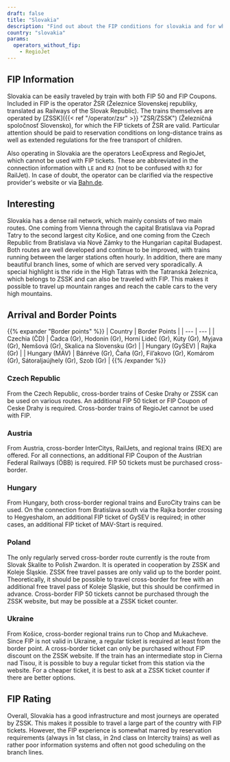```yaml
---
draft: false
title: "Slovakia"
description: "Find out about the FIP conditions for slovakia and for which operators you can benefit from discounts."
country: "slovakia"
params:
  operators_without_fip:
    - RegioJet
---
```


## FIP Information

Slovakia can be easily traveled by train with both FIP 50 and FIP Coupons. Included in FIP is the operator ŽSR (Železnice Slovenskej republiky, translated as Railways of the Slovak Republic). The trains themselves are operated by [ZSSK]({{< ref "/operator/zsr" >}} "ZSR/ZSSK") (Železničná
spoločnosť Slovensko), for which the FIP tickets of ŽSR are valid.
Particular attention should be paid to reservation conditions on long-distance trains as well as extended regulations for the free transport of children.

Also operating in Slovakia are the operators LeoExpress and RegioJet, which cannot be used with FIP tickets. These are abbreviated in the connection information with `LE` and `RJ` (not to be confused with `RJ` for RailJet). In case of doubt, the operator can be clarified via the respective provider's website or via [Bahn.de](https://www.bahn.de).

## Interesting

Slovakia has a dense rail network, which mainly consists of two main routes. One coming from Vienna through the capital Bratislava via Poprad Tatry to the second largest city Košice, and one coming from the Czech Republic from Bratislava via Nové Zámky to the Hungarian capital Budapest. Both routes are well developed and continue to be improved, with trains running between the larger stations often hourly. In addition, there are many beautiful branch lines, some of which are served very sporadically. A special highlight is the ride in the High Tatras with the Tatranská železnica, which belongs to ZSSK and can also be traveled with FIP. This makes it possible to travel up mountain ranges and reach the cable cars to the very high mountains.

## Arrival and Border Points

{{% expander "Border points" %}}
| Country | Border Points |
| --- | --- |
| Czechia (ČD) | Čadca (Gr), Hodonin (Gr), Horní Lideč (Gr), Kúty (Gr), Myjava (Gr), Nemšová (Gr), Skalica na Slovensku (Gr) |
| Hungary (GySEV) | Rajka (Gr) |
| Hungary (MÁV) | Bánréve (Gr), Čaňa (Gr), Fil’akovo (Gr), Komárom (Gr), Sátoraljaújhely (Gr), Szob (Gr) |
{{% /expander %}}

### Czech Republic

From the Czech Republic, cross-border trains of Ceske Drahy or ZSSK can be used on various routes. An additional FIP 50 ticket or FIP Coupon of Ceske Drahy is required. Cross-border trains of RegioJet cannot be used with FIP.

### Austria

From Austria, cross-border InterCitys, RailJets, and regional trains (REX) are offered. For all connections, an additional FIP Coupon of the Austrian Federal Railways (ÖBB) is required. FIP 50 tickets must be purchased cross-border.

### Hungary

From Hungary, both cross-border regional trains and EuroCity trains can be used. On the connection from Bratislava south via the Rajka border crossing to Hegyeshalom, an additional FIP ticket of GySEV is required; in other cases, an additional FIP ticket of MAV-Start is required.

### Poland

The only regularly served cross-border route currently is the route from Slovak Skalite to Polish Zwardon. It is operated in cooperation by ZSSK and Koleje Śląskie. ZSSK free travel passes are only valid up to the border point. Theoretically, it should be possible to travel cross-border for free with an additional free travel pass of Koleje Śląskie, but this should be confirmed in advance. Cross-border FIP 50 tickets cannot be purchased through the ZSSK website, but may be possible at a ZSSK ticket counter.

### Ukraine

From Košice, cross-border regional trains run to Chop and Mukacheve. Since FIP is not valid in Ukraine, a regular ticket is required at least from the border point. A cross-border ticket can only be purchased without FIP discount on the ZSSK website. If the train has an intermediate stop in Cierna nad Tisou, it is possible to buy a regular ticket from this station via the website. For a cheaper ticket, it is best to ask at a ZSSK ticket counter if there are better options.

## FIP Rating

Overall, Slovakia has a good infrastructure and most journeys are operated by ZSSK. This makes it possible to travel a large part of the country with FIP tickets. However, the FIP experience is somewhat marred by reservation requirements (always in 1st class, in 2nd class on Intercity trains) as well as rather poor information systems and often not good scheduling on the branch lines.
